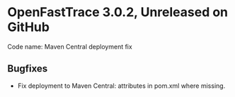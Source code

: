 # OpenFastTrace 3.0.2, Unreleased on GitHub 

Code name: Maven Central deployment fix 

## Bugfixes

* Fix deployment to Maven Central: attributes in pom.xml where missing.